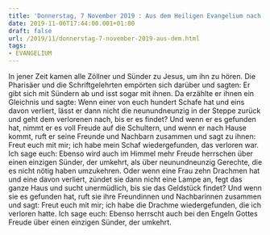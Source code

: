 ```yaml
---
title: 'Donnerstag, 7 November 2019 : Aus dem Heiligen Evangelium nach Lukas - Lk 15,1-10.'
date: 2019-11-06T17:44:00.001+01:00
draft: false
url: /2019/11/donnerstag-7-november-2019-aus-dem.html
tags: 
- EVANGELIUM
---
```


In jener Zeit kamen alle Zöllner und Sünder zu Jesus, um ihn zu hören. Die Pharisäer und die Schriftgelehrten empörten sich darüber und sagten: Er gibt sich mit Sündern ab und isst sogar mit ihnen. Da erzählte er ihnen ein Gleichnis und sagte: Wenn einer von euch hundert Schafe hat und eins davon verliert, lässt er dann nicht die neunundneunzig in der Steppe zurück und geht dem verlorenen nach, bis er es findet? Und wenn er es gefunden hat, nimmt er es voll Freude auf die Schultern, und wenn er nach Hause kommt, ruft er seine Freunde und Nachbarn zusammen und sagt zu ihnen: Freut euch mit mir; ich habe mein Schaf wiedergefunden, das verloren war. Ich sage euch: Ebenso wird auch im Himmel mehr Freude herrschen über einen einzigen Sünder, der umkehrt, als über neunundneunzig Gerechte, die es nicht nötig haben umzukehren. Oder wenn eine Frau zehn Drachmen hat und eine davon verliert, zündet sie dann nicht eine Lampe an, fegt das ganze Haus und sucht unermüdlich, bis sie das Geldstück findet? Und wenn sie es gefunden hat, ruft sie ihre Freundinnen und Nachbarinnen zusammen und sagt: Freut euch mit mir; ich habe die Drachme wiedergefunden, die ich verloren hatte. Ich sage euch: Ebenso herrscht auch bei den Engeln Gottes Freude über einen einzigen Sünder, der umkehrt.